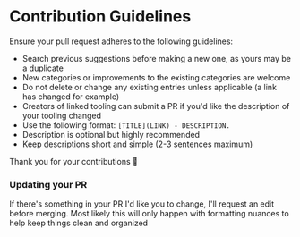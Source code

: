 # Contribution Guidelines

Ensure your pull request adheres to the following guidelines:

- Search previous suggestions before making a new one, as yours may be a duplicate
- New categories or improvements to the existing categories are welcome
- Do not delete or change any existing entries unless applicable (a link has changed for example)
- Creators of linked tooling can submit a PR if you'd like the description of your tooling changed 
- Use the following format: `[TITLE](LINK) - DESCRIPTION.`
- Description is optional but highly recommended
- Keep descriptions short and simple (2-3 sentences maximum)

Thank you for your contributions 🙂

### Updating your PR

If there's something in your PR I'd like you to change, I'll request an edit before merging. Most likely this will only happen with formatting nuances to help keep things clean and organized
